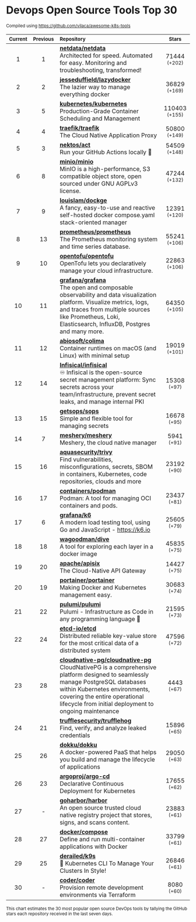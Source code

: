 # Devops Open Source Tools Top 30
<sup>Compiled using https://github.com/vilaca/awesome-k8s-tools</sup>
<div align="center">

|<sub>Current</sub>|<sub>Previous</sub>|<sub>Repository</sub>|<sub>Stars</sub>|
|:---:|:---:|:---|:---:|
|1|1|[**netdata/netdata**](https://github.com/netdata/netdata)<br/>Architected for speed. Automated for easy. Monitoring and troubleshooting, transformed!|71444 <sup>(+202)</sup>|
|2|2|[**jesseduffield/lazydocker**](https://github.com/jesseduffield/lazydocker)<br/>The lazier way to manage everything docker|36829 <sup>(+169)</sup>|
|3|5|[**kubernetes/kubernetes**](https://github.com/kubernetes/kubernetes)<br/>Production-Grade Container Scheduling and Management|110403 <sup>(+155)</sup>|
|4|4|[**traefik/traefik**](https://github.com/traefik/traefik)<br/>The Cloud Native Application Proxy|50800 <sup>(+149)</sup>|
|5|3|[**nektos/act**](https://github.com/nektos/act)<br/>Run your GitHub Actions locally 🚀|54509 <sup>(+148)</sup>|
|6|8|[**minio/minio**](https://github.com/minio/minio)<br/>MinIO is a high-performance, S3 compatible object store, open sourced under GNU AGPLv3 license.|47244 <sup>(+132)</sup>|
|7|9|[**louislam/dockge**](https://github.com/louislam/dockge)<br/>A fancy, easy-to-use and reactive self-hosted docker compose.yaml stack-oriented manager|12391 <sup>(+120)</sup>|
|8|13|[**prometheus/prometheus**](https://github.com/prometheus/prometheus)<br/>The Prometheus monitoring system and time series database.|55241 <sup>(+106)</sup>|
|9|10|[**opentofu/opentofu**](https://github.com/opentofu/opentofu)<br/>OpenTofu lets you declaratively manage your cloud infrastructure.|22863 <sup>(+106)</sup>|
|10|11|[**grafana/grafana**](https://github.com/grafana/grafana)<br/>The open and composable observability and data visualization platform. Visualize metrics, logs, and traces from multiple sources like Prometheus, Loki, Elasticsearch, InfluxDB, Postgres and many more. |64350 <sup>(+105)</sup>|
|11|12|[**abiosoft/colima**](https://github.com/abiosoft/colima)<br/>Container runtimes on macOS (and Linux) with minimal setup|19019 <sup>(+101)</sup>|
|12|14|[**Infisical/infisical**](https://github.com/Infisical/infisical)<br/>♾ Infisical is the open-source secret management platform: Sync secrets across your team/infrastructure, prevent secret leaks, and manage internal PKI|15308 <sup>(+97)</sup>|
|13|15|[**getsops/sops**](https://github.com/getsops/sops)<br/>Simple and flexible tool for managing secrets|16678 <sup>(+95)</sup>|
|14|7|[**meshery/meshery**](https://github.com/meshery/meshery)<br/>Meshery, the cloud native manager|5941 <sup>(+91)</sup>|
|15|16|[**aquasecurity/trivy**](https://github.com/aquasecurity/trivy)<br/>Find vulnerabilities, misconfigurations, secrets, SBOM in containers, Kubernetes, code repositories, clouds and more|23192 <sup>(+90)</sup>|
|16|17|[**containers/podman**](https://github.com/containers/podman)<br/>Podman: A tool for managing OCI containers and pods.|23437 <sup>(+81)</sup>|
|17|6|[**grafana/k6**](https://github.com/grafana/k6)<br/>A modern load testing tool, using Go and JavaScript - https://k6.io|25605 <sup>(+79)</sup>|
|18|18|[**wagoodman/dive**](https://github.com/wagoodman/dive)<br/>A tool for exploring each layer in a docker image|45835 <sup>(+75)</sup>|
|19|20|[**apache/apisix**](https://github.com/apache/apisix)<br/>The Cloud-Native API Gateway|14427 <sup>(+75)</sup>|
|20|19|[**portainer/portainer**](https://github.com/portainer/portainer)<br/>Making Docker and Kubernetes management easy.|30683 <sup>(+74)</sup>|
|21|22|[**pulumi/pulumi**](https://github.com/pulumi/pulumi)<br/>Pulumi - Infrastructure as Code in any programming language 🚀|21595 <sup>(+73)</sup>|
|22|24|[**etcd-io/etcd**](https://github.com/etcd-io/etcd)<br/>Distributed reliable key-value store for the most critical data of a distributed system|47596 <sup>(+72)</sup>|
|23|28|[**cloudnative-pg/cloudnative-pg**](https://github.com/cloudnative-pg/cloudnative-pg)<br/>CloudNativePG is a comprehensive platform designed to seamlessly manage PostgreSQL databases within Kubernetes environments, covering the entire operational lifecycle from initial deployment to ongoing maintenance|4443 <sup>(+67)</sup>|
|24|21|[**trufflesecurity/trufflehog**](https://github.com/trufflesecurity/trufflehog)<br/>Find, verify, and analyze leaked credentials|15896 <sup>(+65)</sup>|
|25|26|[**dokku/dokku**](https://github.com/dokku/dokku)<br/>A docker-powered PaaS that helps you build and manage the lifecycle of applications|29050 <sup>(+63)</sup>|
|26|23|[**argoproj/argo-cd**](https://github.com/argoproj/argo-cd)<br/>Declarative Continuous Deployment for Kubernetes|17655 <sup>(+62)</sup>|
|27|-|[**goharbor/harbor**](https://github.com/goharbor/harbor)<br/>An open source trusted cloud native registry project that stores, signs, and scans content.|23883 <sup>(+61)</sup>|
|28|27|[**docker/compose**](https://github.com/docker/compose)<br/>Define and run multi-container applications with Docker|33799 <sup>(+61)</sup>|
|29|25|[**derailed/k9s**](https://github.com/derailed/k9s)<br/>🐶 Kubernetes CLI To Manage Your Clusters In Style!|26846 <sup>(+61)</sup>|
|30|-|[**coder/coder**](https://github.com/coder/coder)<br/>Provision remote development environments via Terraform|8080 <sup>(+60)</sup>|


</div>

<sub>This chart estimates the 30 most popular open source DevOps tools by tallying the GitHub stars each repository received in the last seven days.</sub>
